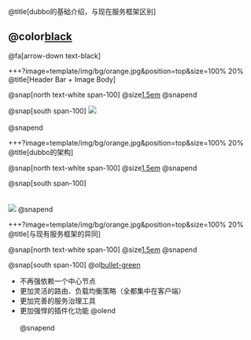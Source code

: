 @title[dubbo的基础介绍，与现在服务框架区别]

## @color[black](dubbo的基础介绍<br>与现在服务框架区别)

@fa[arrow-down text-black]


+++?image=template/img/bg/orange.jpg&position=top&size=100% 20%
@title[Header Bar + Image Body]

@snap[north text-white span-100]
@size[1.5em](当前服务框架的架构)
@snapend

@snap[south span-100]
![](http://wx1.sinaimg.cn/mw690/0060lm7Tly1fwlngvse1tj318w0leqby.jpg)
<br><br>
@snapend

+++?image=template/img/bg/orange.jpg&position=top&size=100% 20%
@title[dubbo的架构]

@snap[north text-white span-100]
@size[1.5em](dubbo的架构)
@snapend

@snap[south span-100]
<br><br><br>
![](http://wx1.sinaimg.cn/mw690/0060lm7Tly1fwlp19ra7vj30tg0mw74f.jpg)
@snapend

+++?image=template/img/bg/orange.jpg&position=top&size=100% 20%
@title[与现有服务框架的异同]

@snap[north text-white span-100]
@size[1.5em](与现有服务框架的异同)
@snapend

@snap[south span-100]
@ol[bullet-green](false)
- 不再强依赖一个中心节点
- 更加灵活的路由、负载均衡策略（全都集中在客户端）
- 更加完善的服务治理工具
- 更加强悍的插件化功能
@olend
<br><br>
@snapend


